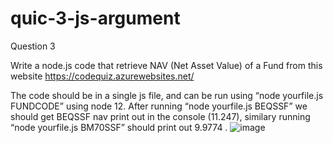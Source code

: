 # quic-3-js-argument
Question 3

Write a node.js code that retrieve NAV (Net Asset Value) of a Fund from this website https://codequiz.azurewebsites.net/

The code should be in a single js file, and can be run using “node yourfile.js FUNDCODE” using node 12. After running “node yourfile.js BEQSSF” we should get BEQSSF nav print out in the console (11.247), similary running “node yourfile.js BM70SSF” should print out 9.9774 .
![image](https://user-images.githubusercontent.com/40519976/170790689-626ed34e-7737-4896-b0ae-2773a3cf3352.png)
